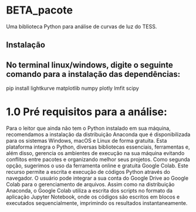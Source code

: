 # BETA_pacote

Uma biblioteca Python para análise de curvas de luz do TESS.

## Instalação

## No terminal linux/windows, digite o seguinte comando para a instalação das dependências:

pip install lightkurve matplotlib numpy plotly lmfit scipy



# 1.0 Pré requisitos para a análise:
Para o leitor que ainda não tem o Python instalado em sua máquina, recomendamos a instalação da distribuição Anaconda que é disponibilizada para os sistemas Windows, macOS e Linux de forma gratuita. Esta plataforma integra o Python, diversas bibliotecas essenciais, ferramentas e, além disso, gerencia os ambientes de execução na sua máquina evitando conflitos entre pacotes e organizando melhor seus projetos.
Como segunda opção, sugerimos o uso da ferramenta online e gratuita Google Colab. Este recurso permite a escrita e execução de códigos Python através do navegador. O usuário pode integrar a sua conta do Google Drive ao Google Colab para o gerenciamento de arquivos. Assim como na distribuição Anaconda, o Google Colab utiliza a escrita dos scripts no formato da aplicação Jupyter Notebook, onde os códigos são escritos em blocos e executados sequencialmente, imprimindo os resultados instantaneamente.

